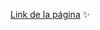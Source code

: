 [Link de la página]([https://develop--bright-sawine-31fb78.netlify.app/](https://celelo.github.io/PROYECTO-TRADUCTOR/)) ✨


